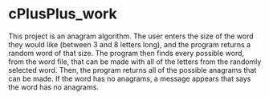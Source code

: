 # cPlusPlus_work
This project is an anagram algorithm. The user enters the size of the word they would like (between 3 and 8 letters long), and the program returns 
a random word of that size. The program then finds every possible word, from the word file, that can be made with all of the letters from the 
randomly selected word. Then, the program returns all of the possible anagrams that can be made. If the word has no anagrams, a message 
appears that says the word has no anagrams.
